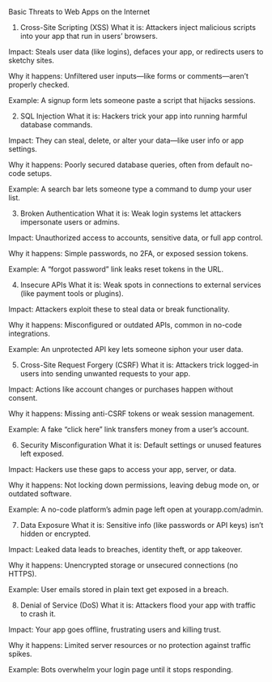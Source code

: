 Basic Threats to Web Apps on the Internet
1. Cross-Site Scripting (XSS)
What it is: Attackers inject malicious scripts into your app that run in users’ browsers.  

Impact: Steals user data (like logins), defaces your app, or redirects users to sketchy sites.  

Why it happens: Unfiltered user inputs—like forms or comments—aren’t properly checked.  

Example: A signup form lets someone paste a script that hijacks sessions.

2. SQL Injection
What it is: Hackers trick your app into running harmful database commands.  

Impact: They can steal, delete, or alter your data—like user info or app settings.  

Why it happens: Poorly secured database queries, often from default no-code setups.  

Example: A search bar lets someone type a command to dump your user list.

3. Broken Authentication
What it is: Weak login systems let attackers impersonate users or admins.  

Impact: Unauthorized access to accounts, sensitive data, or full app control.  

Why it happens: Simple passwords, no 2FA, or exposed session tokens.  

Example: A “forgot password” link leaks reset tokens in the URL.

4. Insecure APIs
What it is: Weak spots in connections to external services (like payment tools or plugins).  

Impact: Attackers exploit these to steal data or break functionality.  

Why it happens: Misconfigured or outdated APIs, common in no-code integrations.  

Example: An unprotected API key lets someone siphon your user data.

5. Cross-Site Request Forgery (CSRF)
What it is: Attackers trick logged-in users into sending unwanted requests to your app.  

Impact: Actions like account changes or purchases happen without consent.  

Why it happens: Missing anti-CSRF tokens or weak session management.  

Example: A fake “click here” link transfers money from a user’s account.

6. Security Misconfiguration
What it is: Default settings or unused features left exposed.  

Impact: Hackers use these gaps to access your app, server, or data.  

Why it happens: Not locking down permissions, leaving debug mode on, or outdated software.  

Example: A no-code platform’s admin page left open at yourapp.com/admin.

7. Data Exposure
What it is: Sensitive info (like passwords or API keys) isn’t hidden or encrypted.  

Impact: Leaked data leads to breaches, identity theft, or app takeover.  

Why it happens: Unencrypted storage or unsecured connections (no HTTPS).  

Example: User emails stored in plain text get exposed in a breach.

8. Denial of Service (DoS)
What it is: Attackers flood your app with traffic to crash it.  

Impact: Your app goes offline, frustrating users and killing trust.  

Why it happens: Limited server resources or no protection against traffic spikes.  

Example: Bots overwhelm your login page until it stops responding.

